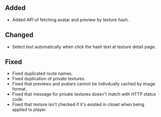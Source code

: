 ## Added

- Added API of fetching avatar and preview by texture hash.

## Changed

- Select text automatically when click the hash text at texture detail page.

## Fixed

- Fixed duplicated route names.
- Fixed duplication of private textures.
- Fixed that previews and avatars cannot be indivdually cached by image format.
- Fixed that message for private textures doesn't match with HTTP status code.
- Fixed that texture isn't checked if it's existed in closet when being applied to player.
